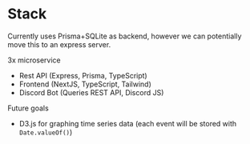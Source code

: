# Stack

Currently uses Prisma+SQLite as backend, however we can potentially move this to an express server.

3x microservice
- Rest API (Express, Prisma, TypeScript)
- Frontend (NextJS, TypeScript, Tailwind)
- Discord Bot (Queries REST API, Discord JS)

Future goals

- D3.js for graphing time series data (each event will be stored with `Date.valueOf()`)